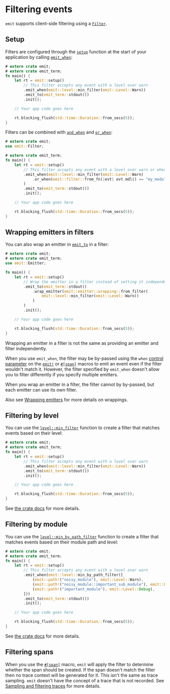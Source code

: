 # Filtering events

`emit` supports client-side filtering using a [`Filter`](https://docs.rs/emit/0.11.9/emit/trait.Filter.html).

## Setup

Filters are configured through the [`setup`](https://docs.rs/emit/0.11.9/emit/setup/fn.setup.html) function at the start of your application by calling [`emit_when`](https://docs.rs/emit/0.11.9/emit/setup/struct.Setup.html#method.emit_when):

```rust
# extern crate emit;
# extern crate emit_term;
fn main() {
    let rt = emit::setup()
        // This filter accepts any event with a level over warn
        .emit_when(emit::level::min_filter(emit::Level::Warn))
        .emit_to(emit_term::stdout())
        .init();

    // Your app code goes here

    rt.blocking_flush(std::time::Duration::from_secs(5));
}
```

Filters can be combined with [`and_when`](https://docs.rs/emit/0.11.9/emit/trait.Filter.html#method.and_when) and [`or_when`](https://docs.rs/emit/0.11.9/emit/trait.Filter.html#method.or_when):

```rust
# extern crate emit;
use emit::Filter;

# extern crate emit_term;
fn main() {
    let rt = emit::setup()
        // This filter accepts any event with a level over warn or where the module path is `my_module`
        .emit_when(emit::level::min_filter(emit::Level::Warn)
            .or_when(emit::filter::from_fn(|evt| evt.mdl() == "my_module"))
        )
        .emit_to(emit_term::stdout())
        .init();

    // Your app code goes here

    rt.blocking_flush(std::time::Duration::from_secs(5));
}
```

## Wrapping emitters in filters

You can also wrap an emitter in [`emit_to`](https://docs.rs/emit/0.11.9/emit/setup/struct.Setup.html#method.emit_to) in a filter:

```rust
# extern crate emit;
# extern crate emit_term;
use emit::Emitter;

fn main() {
    let rt = emit::setup()
        // Wrap the emitter in a filter instead of setting it independently
        .emit_to(emit_term::stdout()
            .wrap_emitter(emit::emitter::wrapping::from_filter(
                emit::level::min_filter(emit::Level::Warn))
            )
        )
        .init();

    // Your app code goes here

    rt.blocking_flush(std::time::Duration::from_secs(5));
}
```

Wrapping an emitter in a filter is not the same as providing an emitter and filter independently.

When you use `emit_when`, the filter may be by-passed using the `when` [control parameter](./reference/control-parameters.md) on the [`emit!`](https://docs.rs/emit/0.11.9/emit/macro.emit.html) or [`#[span]`](https://docs.rs/emit/0.11.9/emit/attr.span.html) macros to emit an event even if the filter wouldn't match it. However, the filter specified by `emit_when` doesn't allow you to filter differently if you specify multiple emitters.

When you wrap an emitter in a filter, the filter cannot by by-passed, but each emitter can use its own filter.

Also see [Wrapping emitters](./emitting-events.md#wrapping-emitters) for more details on wrappings.

## Filtering by level

You can use the [`level::min_filter`](https://docs.rs/emit/0.11.9/emit/level/fn.min_filter.html) function to create a filter that matches events based on their level:

```rust
# extern crate emit;
# extern crate emit_term;
fn main() {
    let rt = emit::setup()
        // This filter accepts any event with a level over warn
        .emit_when(emit::level::min_filter(emit::Level::Warn))
        .emit_to(emit_term::stdout())
        .init();

    // Your app code goes here

    rt.blocking_flush(std::time::Duration::from_secs(5));
}
```

See [the crate docs](https://docs.rs/emit/0.11.9/emit/level/struct.MinLevelFilter.html) for more details.

## Filtering by module

You can use the [`level::min_by_path_filter`](https://docs.rs/emit/0.11.9/emit/level/fn.min_by_path_filter.html) function to create a filter that matches events based on their module path and level:

```rust
# extern crate emit;
# extern crate emit_term;
fn main() {
    let rt = emit::setup()
        // This filter accepts any event with a level over warn
        .emit_when(emit::level::min_by_path_filter([
            (emit::path!("noisy_module"), emit::Level::Warn),
            (emit::path!("noisy_module::important_sub_module"), emit::Level::Info),
            (emit::path!("important_module"), emit::Level::Debug),
        ]))
        .emit_to(emit_term::stdout())
        .init();

    // Your app code goes here

    rt.blocking_flush(std::time::Duration::from_secs(5));
}
```

See [the crate docs](https://docs.rs/emit/0.11.9/emit/level/struct.MinLevelPathMap.html) for more details.

## Filtering spans

When you use the [`#[span]`](https://docs.rs/emit/0.11.9/emit/attr.span.html) macro, `emit` will apply the filter to determine whether the span should be created. If the span doesn't match the filter then no trace context will be generated for it. This isn't the same as trace sampling. `emit` doesn't have the concept of a trace that is not recorded. See [Sampling and filtering traces](./producing-events/tracing/sampling.md) for more details.
